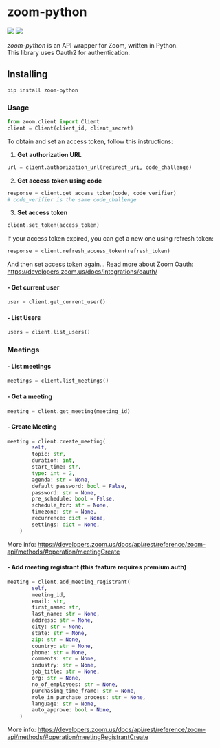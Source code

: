 
# zoom-python
![](https://img.shields.io/badge/version-0.1.0-success) ![](https://img.shields.io/badge/Python-3.8%20|%203.9%20|%203.10%20|%203.11-4B8BBE?logo=python&logoColor=white)  

*zoom-python* is an API wrapper for Zoom, written in Python.  
This library uses Oauth2 for authentication.
## Installing
```
pip install zoom-python
```
### Usage
```python
from zoom.client import Client
client = Client(client_id, client_secret)
```
To obtain and set an access token, follow this instructions:
1. **Get authorization URL**
```python
url = client.authorization_url(redirect_uri, code_challenge)
```
2. **Get access token using code**
```python
response = client.get_access_token(code, code_verifier)
# code_verifier is the same code_challenge
```
3. **Set access token**
```python
client.set_token(access_token)
```
If your access token expired, you can get a new one using refresh token:
```python
response = client.refresh_access_token(refresh_token)
```
And then set access token again...
Read more about Zoom Oauth: https://developers.zoom.us/docs/integrations/oauth/

#### - Get current user
```python
user = client.get_current_user()
```
#### - List Users
```python
users = client.list_users()
```
### Meetings
#### - List meetings
```python
meetings = client.list_meetings()
```
#### - Get a meeting
```python
meeting = client.get_meeting(meeting_id)
```
#### - Create Meeting
```python
meeting = client.create_meeting(
        self,
        topic: str,
        duration: int,
        start_time: str,
        type: int = 2,
        agenda: str = None,
        default_password: bool = False,
        password: str = None,
        pre_schedule: bool = False,
        schedule_for: str = None,
        timezone: str = None,
        recurrence: dict = None,
        settings: dict = None,
    )
```
More info: https://developers.zoom.us/docs/api/rest/reference/zoom-api/methods/#operation/meetingCreate

#### - Add meeting registrant (this feature requires premium auth)
```python
meeting = client.add_meeting_registrant(
        self,
        meeting_id,
        email: str,
        first_name: str,
        last_name: str = None,
        address: str = None,
        city: str = None,
        state: str = None,
        zip: str = None,
        country: str = None,
        phone: str = None,
        comments: str = None,
        industry: str = None,
        job_title: str = None,
        org: str = None,
        no_of_employees: str = None,
        purchasing_time_frame: str = None,
        role_in_purchase_process: str = None,
        language: str = None,
        auto_approve: bool = None,
    )
```
More info: https://developers.zoom.us/docs/api/rest/reference/zoom-api/methods/#operation/meetingRegistrantCreate
